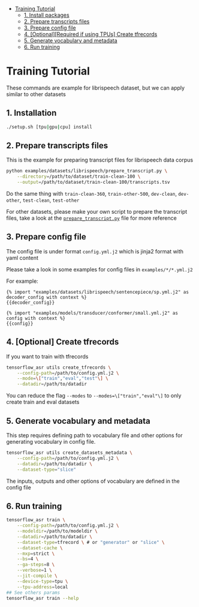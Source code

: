 - [Training Tutorial](#training-tutorial)
  - [1. Install packages](#1-install-packages)
  - [2. Prepare transcripts files](#2-prepare-transcripts-files)
  - [3. Prepare config file](#3-prepare-config-file)
  - [4. \[Optional\]\[Required if using TPUs\] Create tfrecords](#4-optionalrequired-if-using-tpus-create-tfrecords)
  - [5. Generate vocabulary and metadata](#5-generate-vocabulary-and-metadata)
  - [6. Run training](#6-run-training)


# Training Tutorial

These commands are example for librispeech dataset, but we can apply similar to other datasets

## 1. Installation

```bash
./setup.sh [tpu|gpu|cpu] install
```

## 2. Prepare transcripts files

This is the example for preparing transcript files for librispeech data corpus

```bash
python examples/datasets/librispeech/prepare_transcript.py \
    --directory=/path/to/dataset/train-clean-100 \
    --output=/path/to/dataset/train-clean-100/transcripts.tsv
```

Do the same thing with `train-clean-360`, `train-other-500`, `dev-clean`, `dev-other`, `test-clean`, `test-other`

For other datasets, please make your own script to prepare the transcript files, take a look at the [`prepare_transcript.py`](../../examples/datasets/librispeech/prepare_transcript.py) file for more reference

## 3. Prepare config file

The config file is under format `config.yml.j2` which is jinja2 format with yaml content

Please take a look in some examples for config files in `examples/*/*.yml.j2`

For example:

```jinja2
{% import "examples/datasets/librispeech/sentencepiece/sp.yml.j2" as decoder_config with context %}
{{decoder_config}}

{% import "examples/models/transducer/conformer/small.yml.j2" as config with context %}
{{config}}
```

## 4. [Optional] Create tfrecords

If you want to train with tfrecords

```bash
tensorflow_asr utils create_tfrecords \
    --config-path=/path/to/config.yml.j2 \
    --mode=\["train","eval","test"\] \
    --datadir=/path/to/datadir
```

You can reduce the flag `--modes` to `--modes=\["train","eval"\]` to only create train and eval datasets

## 5. Generate vocabulary and metadata

This step requires defining path to vocabulary file and other options for generating vocabulary in config file.

```bash
tensorflow_asr utils create_datasets_metadata \
    --config-path=/path/to/config.yml.j2 \
    --datadir=/path/to/datadir \
    --dataset-type="slice"
```

The inputs, outputs and other options of vocabulary are defined in the config file

## 6. Run training

```bash
tensorflow_asr train \
    --config-path=/path/to/config.yml.j2 \
    --modeldir=/path/to/modeldir \
    --datadir=/path/to/datadir \
    --dataset-type=tfrecord \ # or "generator" or "slice" \
    --dataset-cache \
    --mxp=strict \
    --bs=4 \
    --ga-steps=8 \
    --verbose=1 \
    --jit-compile \
    --device-type=tpu \
    --tpu-address=local
## See others params
tensorflow_asr train --help
```